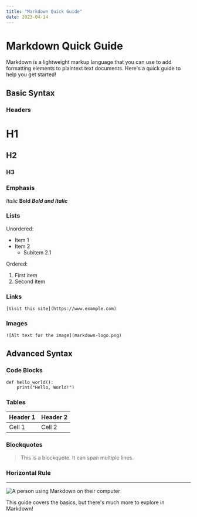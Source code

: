 ```yaml
---
title: "Markdown Quick Guide"
date: 2023-04-14
---
```


# Markdown Quick Guide

Markdown is a lightweight markup language that you can use to add formatting elements to plaintext text documents. Here's a quick guide to help you get started!

## Basic Syntax

### Headers

# H1
## H2
### H3

### Emphasis

*Italic*
**Bold**
**_Bold and Italic_**

### Lists

Unordered:
- Item 1
- Item 2
  - Subitem 2.1

Ordered:
1. First item
2. Second item

### Links

```[Visit this site](https://www.example.com)```

### Images

```![Alt text for the image](markdown-logo.png)```

## Advanced Syntax

### Code Blocks

```
def hello_world():
    print("Hello, World!")
```

### Tables

| Header 1 | Header 2 |
|----------|----------|
| Cell 1   | Cell 2   |

### Blockquotes

> This is a blockquote.
> It can span multiple lines.

### Horizontal Rule

---

![A person using Markdown on their computer](/static/images/markdown-in-action.png)

This guide covers the basics, but there's much more to explore in Markdown!